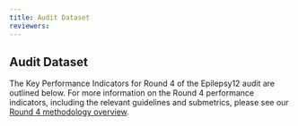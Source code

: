 ```yaml
---
title: Audit Dataset
reviewers:
---
```


## Audit Dataset

The Key Performance Indicators for Round 4 of the Epilepsy12 audit are outlined below. For more information on the Round 4 performance indicators, including the relevant guidelines and submetrics, please see our [Round 4 methodology overview](https://www.rcpch.ac.uk/work-we-do/quality-improvement-patient-safety/epilepsy12-audit/methodology-data-submission#downloadBox).
